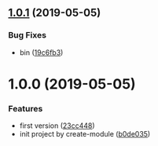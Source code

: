 ## [1.0.1](https://github.com/NaturalCycles/json2html/compare/v1.0.0...v1.0.1) (2019-05-05)


### Bug Fixes

* bin ([19c6fb3](https://github.com/NaturalCycles/json2html/commit/19c6fb3))

# 1.0.0 (2019-05-05)


### Features

* first version ([23cc448](https://github.com/NaturalCycles/json2html/commit/23cc448))
* init project by create-module ([b0de035](https://github.com/NaturalCycles/json2html/commit/b0de035))
